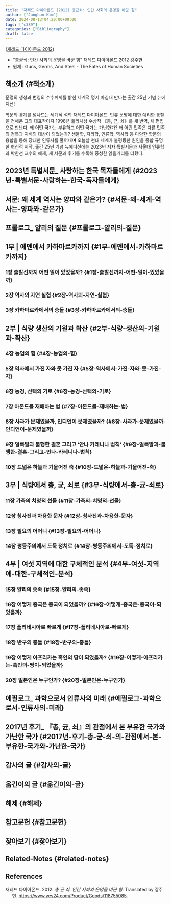 ```yaml
---
title: "재레드 다이아몬드 (2012) 총균쇠: 인간 사회의 운명을 바꾼 힘"
author: ["Junghan Kim"]
date: 2024-08-13T04:20:00+09:00
tags: ["c389"]
categories: ["Bibliography"]
draft: false
---
```


(<a href="#citeproc_bib_item_1">재레드 다이아몬드 2012</a>)

-   "총균쇠: 인간 사회의 운명을 바꾼 힘" 재레드 다이아몬드 2012 강주헌
-   원제 : Guns, Germs, And Steel - The Fates of Human Societies


## 책소개 {#책소개}

문명의 생성과 번영의 수수께끼를 밝힌 세계적 명저 마침내 만나는 출간 25년 기념 뉴에디션!

학문의 경계를 넘나드는 세계적 석학 재레드 다이아몬드. 인류 문명에 대한 예리한 통찰을 전해온 그의 대표작이자 1998년 퓰리처상 수상작 《총, 균, 쇠》를 새 번역, 새 편집으로 만난다. 왜 어떤 국가는 부유하고 어떤 국가는 가난한가? 왜 어떤 민족은 다른 민족의 정복과 지배의 대상이 되었는가? 생물학, 지리학, 인류학, 역사학 등 다양한 학문의 융합을 통해 장대한 인류사를 풀어내며 오늘날 현대 세계가 불평등한 원인을 종합 규명한 혁신적 저작. 출간 25년 기념 뉴에디션에는 2023년 저자 특별서문과 서울대 인류학과 박한선 교수의 해제, 새 서문과 후기를 수록해 풍성한 읽을거리를 더했다.


## 2023년 특별서문\_ 사랑하는 한국 독자들에게 {#2023년-특별서문-사랑하는-한국-독자들에게}


## 서문: 왜 세계 역사는 양파와 같은가? {#서문-왜-세계-역사는-양파와-같은가}


## 프롤로그\_ 얄리의 질문 {#프롤로그-얄리의-질문}


## 1부 | 에덴에서 카하마르카까지 {#1부-에덴에서-카하마르카까지}


### 1장 출발선까지 어떤 일이 있었을까? {#1장-출발선까지-어떤-일이-있었을까}


### 2장 역사의 자연 실험 {#2장-역사의-자연-실험}


### 3장 카하마르카에서의 충돌 {#3장-카하마르카에서의-충돌}


## 2부 | 식량 생산의 기원과 확산 {#2부-식량-생산의-기원과-확산}


### 4장 농업의 힘 {#4장-농업의-힘}


### 5장 역사에서 가진 자와 못 가진 자 {#5장-역사에서-가진-자와-못-가진-자}


### 6장 농경, 선택의 기로 {#6장-농경-선택의-기로}


### 7장 아몬드를 재배하는 법 {#7장-아몬드를-재배하는-법}


### 8장 사과가 문제였을까, 인디언이 문제였을까? {#8장-사과가-문제였을까-인디언이-문제였을까}


### 9장 얼룩말과 불행한 결혼 그리고 ‘안나 카레니나 법칙’ {#9장-얼룩말과-불행한-결혼-그리고-안나-카레니나-법칙}


### 10장 드넓은 하늘과 기울어진 축 {#10장-드넓은-하늘과-기울어진-축}


## 3부 | 식량에서 총, 균, 쇠로 {#3부-식량에서-총-균-쇠로}


### 11장 가축의 치명적 선물 {#11장-가축의-치명적-선물}


### 12장 청사진과 차용한 문자 {#12장-청사진과-차용한-문자}


### 13장 필요의 어머니 {#13장-필요의-어머니}


### 14장 평등주의에서 도둑 정치로 {#14장-평등주의에서-도둑-정치로}


## 4부 | 여섯 지역에 대한 구체적인 분석 {#4부-여섯-지역에-대한-구체적인-분석}


### 15장 얄리의 종족 {#15장-얄리의-종족}


### 16장 어떻게 중국은 중국이 되었을까? {#16장-어떻게-중국은-중국이-되었을까}


### 17장 폴리네시아로 빠르게 {#17장-폴리네시아로-빠르게}


### 18장 반구의 충돌 {#18장-반구의-충돌}


### 19장 어떻게 아프리카는 흑인의 땅이 되었을까? {#19장-어떻게-아프리카는-흑인의-땅이-되었을까}


### 20장 일본인은 누구인가? {#20장-일본인은-누구인가}


## 에필로그\_ 과학으로서 인류사의 미래 {#에필로그-과학으로서-인류사의-미래}


## 2017년 후기\_ 『총, 균, 쇠』의 관점에서 본 부유한 국가와 가난한 국가 {#2017년-후기-총-균-쇠-의-관점에서-본-부유한-국가와-가난한-국가}


## 감사의 글 {#감사의-글}


## 옮긴이의 글 {#옮긴이의-글}


## 해제 {#해제}


## 참고문헌 {#참고문헌}


## 찾아보기 {#찾아보기}


## Related-Notes {#related-notes}

## References

<style>.csl-entry{text-indent: -1.5em; margin-left: 1.5em;}</style><div class="csl-bib-body">
  <div class="csl-entry"><a id="citeproc_bib_item_1"></a>재레드 다이아몬드. 2012. <i>총 균 쇠: 인간 사회의 운명을 바꾼 힘</i>. Translated by 강주헌. <a href="https://www.yes24.com/Product/Goods/118755085">https://www.yes24.com/Product/Goods/118755085</a>.</div>
</div>
